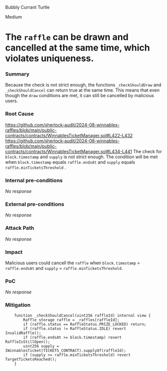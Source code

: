 Bubbly Currant Turtle

Medium

# The `raffle` can be drawn and cancelled at the same time, which violates uniqueness.

### Summary

Because the check is not strict enough, the functions `_checkShouldDraw` and `_checkShouldCancel` can return true at the same time. This means that even though the `draw` conditions are met, it can still be cancelled by malicious users.

### Root Cause

https://github.com/sherlock-audit/2024-08-winnables-raffles/blob/main/public-contracts/contracts/WinnablesTicketManager.sol#L422-L432
https://github.com/sherlock-audit/2024-08-winnables-raffles/blob/main/public-contracts/contracts/WinnablesTicketManager.sol#L434-L441
The check for `block.timestamp` and `supply` is not strict enough. The condition will be met when `block.timestamp` equals `raffle.endsAt` and `supply` equals `raffle.minTicketsThreshold` .

### Internal pre-conditions

_No response_

### External pre-conditions

_No response_

### Attack Path

_No response_

### Impact

Malicious users could cancell the `raffle` when `block.timestamp`  = `raffle.endsAt` and `supply` = `raffle.minTicketsThreshold`.

### PoC

_No response_

### Mitigation

```solidity
    function _checkShouldCancel(uint256 raffleId) internal view {
        Raffle storage raffle = _raffles[raffleId];
        if (raffle.status == RaffleStatus.PRIZE_LOCKED) return;
        if (raffle.status != RaffleStatus.IDLE) revert InvalidRaffle();
        if (raffle.endsAt >= block.timestamp) revert RaffleIsStillOpen(); 
        uint256 supply = IWinnablesTicket(TICKETS_CONTRACT).supplyOf(raffleId);
        if (supply >= raffle.minTicketsThreshold) revert TargetTicketsReached();
    }
```